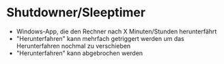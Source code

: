 # Shutdowner/Sleeptimer
- Windows-App, die den Rechner nach X Minuten/Stunden herunterfährt
- "Herunterfahren" kann mehrfach getriggert werden um das Herunterfahren nochmal zu verschieben
- "Herunterfahren" kann abgebrochen werden